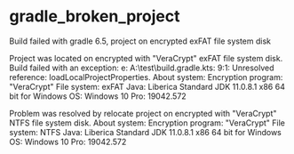 # gradle_broken_project
Build failed with gradle 6.5, project on encrypted exFAT file system disk

Project was located on encrypted with "VeraCrypt" exFAT file system disk. Build failed with an exception:
e: A:\test\build.gradle.kts: 9:1: Unresolved reference: loadLocalProjectProperties.
About system:
Encryption program: "VeraCrypt"
File system: exFAT
Java: Liberica Standard JDK 11.0.8.1 x86 64 bit for Windows
OS: Windows 10 Pro: 19042.572

Problem was resolved by relocate project on encrypted with "VeraCrypt" NTFS file system disk.
About system:
Encryption program: "VeraCrypt"
File system: NTFS
Java: Liberica Standard JDK 11.0.8.1 x86 64 bit for Windows
OS: Windows 10 Pro: 19042.572
